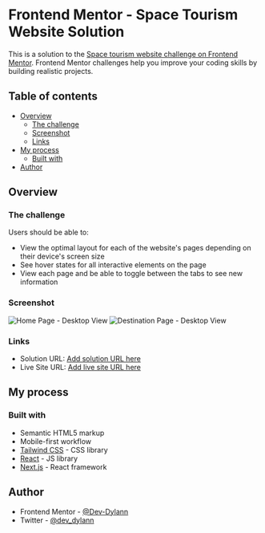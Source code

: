 # Frontend Mentor - Space Tourism Website Solution

This is a solution to the [Space tourism website challenge on Frontend Mentor](https://www.frontendmentor.io/challenges/space-tourism-multipage-website-gRWj1URZ3). Frontend Mentor challenges help you improve your coding skills by building realistic projects. 

## Table of contents

- [Overview](#overview)
  - [The challenge](#the-challenge)
  - [Screenshot](#screenshot)
  - [Links](#links)
- [My process](#my-process)
  - [Built with](#built-with)
- [Author](#author)

## Overview

### The challenge

Users should be able to:

- View the optimal layout for each of the website's pages depending on their device's screen size
- See hover states for all interactive elements on the page
- View each page and be able to toggle between the tabs to see new information

### Screenshot

![Home Page - Desktop View](./assets/home-desktop.jpg)
![Destination Page - Desktop View](./assets/destination-desktop.jpg)

### Links

- Solution URL: [Add solution URL here](https://your-solution-url.com)
- Live Site URL: [Add live site URL here](https://your-live-site-url.com)

## My process

### Built with

- Semantic HTML5 markup
- Mobile-first workflow
- [Tailwind CSS](https://tailwindcss.com/) - CSS library
- [React](https://reactjs.org/) - JS library
- [Next.js](https://nextjs.org/) - React framework

## Author

- Frontend Mentor - [@Dev-Dylann](https://www.frontendmentor.io/profile/Dev-Dylann)
- Twitter - [@dev_dylann](https://www.twitter.com/dev_dylann)
